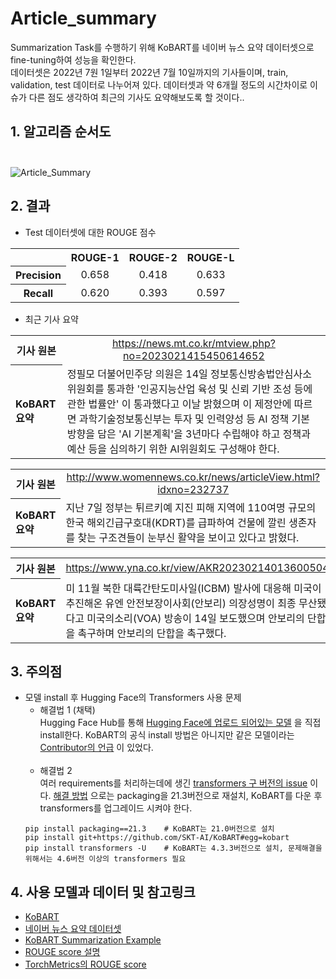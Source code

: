 # Article_summary
 Summarization Task를 수행하기 위해 KoBART를 네이버 뉴스 요약 데이터셋으로 fine-tuning하여 성능을 확인한다.<br>
 데이터셋은 2022년 7원 1일부터 2022년 7월 10일까지의 기사들이며, train, validation, test 데이터로 나누어져 있다. 데이터셋과 약 6개월 정도의 시간차이로 이슈가 다른 점도 생각하여 최근의 기사도 요약해보도록 할 것이다..

## 1. 알고리즘 순서도 <br><br>
![Article_Summary](https://user-images.githubusercontent.com/86700191/220829629-8c6bef99-31b4-40c4-9cce-b62d63a1f975.png)

## 2. 결과
- Test 데이터셋에 대한 ROUGE 점수<br>
<table border ="0">
    <tr align="center">
      <th></th><th>ROUGE-1</th><th>ROUGE-2</th><th>ROUGE-L</th>
    </tr>
    <tr align="center">
      <th>Precision</th><td>0.658</td><td>0.418</td><td>0.633</td>
    </tr>
    <tr align="center">
      <th >Recall</th><td>0.620</td><td>0.393</td><td>0.597</td>
    </tr>
</table>

- 최근 기사 요약<br>
<table border ="0">
    <tr align="center">
      <th>기사 원본</th><td><a href="https://news.mt.co.kr/mtview.php?no=2023021415450614652">https://news.mt.co.kr/mtview.php?no=2023021415450614652</a></td>
    </tr>
    <tr align="left">
      <th>KoBART 요약</th><td>정필모 더불어민주당 의원은 14일 정보통신방송법안심사소위원회를 통과한 '인공지능산업 육성 및 신뢰 기반 조성 등에 관한 법률안' 이 통과했다고 이날 밝혔으며 이 제정안에 따르면 과학기술정보통신부는 투자 및 인력양성 등 AI 정책 기본 방향을 담은 'AI 기본계획'을 3년마다 수립해야 하고 정책과 예산 등을 심의하기 위한 AI위원회도 구성해야 한다.</td>
    </tr>
</table>
<table border ="0">
    <tr align="center">
      <th>기사 원본</th><td><a href="http://www.womennews.co.kr/news/articleView.html?idxno=232737">http://www.womennews.co.kr/news/articleView.html?idxno=232737</a></td>
    </tr>
    <tr align="left">
      <th>KoBART 요약</th><td>지난 7일 정부는 튀르키예 지진 피해 지역에 110여명 규모의 한국 해외긴급구호대(KDRT)를 급파하여 건물에 깔린 생존자를 찾는 구조견들이 눈부신 활약을 보이고 있다고 밝혔다.</td>
    </tr>
</table>
<table border ="0">
    <tr align="center">
      <th>기사 원본</th><td><a href="https://www.yna.co.kr/view/AKR20230214013600504">https://www.yna.co.kr/view/AKR20230214013600504</a></td>
    </tr>
    <tr align="left">
      <th>KoBART 요약</th><td>미 11월 북한 대륙간탄도미사일(ICBM) 발사에 대응해 미국이 추진해온 유엔 안전보장이사회(안보리) 의장성명이 최종 무산됐다고 미국의소리(VOA) 방송이 14일 보도했으며 안보리의 단합을 촉구하며 안보리의 단합을 촉구했다.</td>
    </tr>
</table>

## 3. 주의점
- 모델 install 후 Hugging Face의 Transformers 사용 문제
  - 해결법 1 (채택) <br>
  Hugging Face Hub를 통해 [Hugging Face에 업로드 되어있는 모델](https://huggingface.co/gogamza/kobart-base-v2) 을 직접 install한다.
  KoBART의 공식 install 방법은 아니지만 같은 모델이라는 [Contributor의 언급](https://github.com/SKT-AI/KoBART/issues/17) 이 있었다.
  <br><br>
  - 해결법 2 <br>
  여러 requirements를 처리하는데에 생긴 [transformers 구 버전의 issue](https://github.com/huggingface/transformers/issues/20799) 이다.
  [해결 방법](https://github.com/CompVis/latent-diffusion/issues/207) 으로는 packaging을 21.3버전으로 재설치, KoBART를 다운 후 transformers를 업그레이드 시켜야 한다.
  ```
  pip install packaging==21.3    # KoBART는 21.0버전으로 설치
  pip install git+https://github.com/SKT-AI/KoBART#egg=kobart
  pip install transformers -U    # KoBART는 4.3.3버전으로 설치, 문제해결을 위해서는 4.6버전 이상의 transformers 필요
  ```

## 4. 사용 모델과 데이터 및 참고링크
- [KoBART](https://github.com/SKT-AI/KoBART)
- [네이버 뉴스 요약 데이터셋](https://huggingface.co/datasets/daekeun-ml/naver-news-summarization-ko)
- [KoBART Summarization Example](https://github.com/seujung/KoBART-summarization)
- [ROUGE score 설명](https://huffon.github.io/2019/12/07/rouge/)
- [TorchMetrics의 ROUGE score](https://torchmetrics.readthedocs.io/en/stable/text/rouge_score.html)